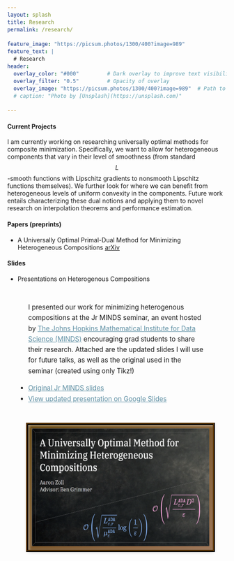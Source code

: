 ```yaml
---
layout: splash
title: Research
permalink: /research/

feature_image: "https://picsum.photos/1300/400?image=989"
feature_text: |
  # Research
header:
  overlay_color: "#000"         # Dark overlay to improve text visibility
  overlay_filter: "0.5"         # Opacity of overlay
  overlay_image: "https://picsum.photos/1300/400?image=989"  # Path to your background image
  # caption: "Photo by [Unsplash](https://unsplash.com)"

---
```


#### **Current Projects**<br>
I am currently working on researching universally optimal methods for composite minimization. Specifically, we want to allow for heterogeneous components that vary in their level of smoothness (from standard $$L$$-smooth functions with Lipschitz gradients to nonsmooth Lipschitz functions themselves). We further look for where we can benefit from heterogeneous levels of uniform convexity in the components. Future work entails characterizing these dual notions and applying them to novel research on interpolation theorems and performance estimation. 

#### **Papers (preprints)**<br>
- A Universally Optimal Primal-Dual Method for Minimizing Heterogeneous Compositions	<a href="https://arxiv.org/abs/2503.07566">arXiv</a>

#### **Slides**<br>

- Presentations on Heterogenous Compositions
<style>
  .desmos-gallery {
    display: flex;
    flex-direction: column;
    gap: 2rem;
    max-width: 1300px;
    margin: 0 auto;
    padding: 1rem 3rem;
  }

  .desmos-gallery-item {
    display: flex;
    flex-direction: row;
    align-items: center;
    justify-content: space-between;
    flex-wrap: wrap;
    gap: 2rem;
  }

  .desmos-gallery-text {
    flex: 1;
    min-width: 280px;
    max-width: 600px;
    font-size: 0.95rem;
    line-height: 1.6;
  }

  .desmos-gallery-text ul {
    padding-left: 0;
  }

  .desmos-gallery-image {
    flex: 1;
    min-width: 280px;
    display: flex;
    justify-content: center;
  }

  .desmos-gallery-image img {
    height: 270px;
    width: 480px;
    border-radius: 0;
    border: none;
    box-shadow: inset 2px 2px 6px rgba(255, 255, 255, 0.6),
      inset -2px -2px 6px rgba(0, 0, 0, 0.2),
      0 4px 8px rgba(0, 0, 0, 0.3);
    background: linear-gradient(to bottom right, #5f3d02, #a67b5b);
    padding: 8px;
    outline: 5px ridge #593302;
  }


  .desmos-gallery-text a {
    text-decoration: underline;
    color: rgba(94,143,163,255);
  }

  .desmos-gallery-text a:hover {
    color: rgba(54,103,123,255);
  }
</style>

<div class="desmos-gallery">

  <div class="desmos-gallery-item">
    <div class="desmos-gallery-text">
      <p>
        I presented our work for minimizing heterogenous compositions at the Jr MINDS seminar, an event hosted by <a href="https://www.minds.jhu.edu/">The Johns Hopkins Mathematical Institute for Data Science (MINDS)</a> encouraging grad students to share their research. Attached are the updated slides I will use for future talks, as well as the original used in the seminar (created using only Tikz!)
      </p>
      <ul>
         <li><a href="/assets/Jr_MINDS_Presentation_3_8.pdf">Original Jr MINDS slides</a></li>
        <li><a href="https://docs.google.com/presentation/d/1tWwSVU1H9AicJsRl5ckGGWJNYubuAOYnmS248aNhD9s/edit?usp=sharing">View updated presentation on Google Slides</a></li>
      </ul>
    </div>
    <div class="desmos-gallery-image">
      <a href="https://docs.google.com/presentation/d/1tWwSVU1H9AicJsRl5ckGGWJNYubuAOYnmS248aNhD9s/edit?usp=sharing">
        <img src="/assets/images/Heterogeneous_compositions_slide.png" alt="Slides">
      </a>
    </div>
  </div>

  <!-- Future entries just copy this .desmos-gallery-item structure -->
</div>